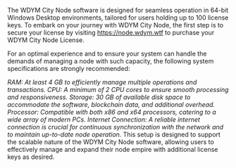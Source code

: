 The WDYM City Node software is designed for seamless operation in 64-bit Windows Desktop environments, tailored for users holding up to 100 license keys. To embark on your journey with WDYM City Node, the first step is to secure your license by visiting https://node.wdym.wtf to purchase your WDYM City Node License.

For an optimal experience and to ensure your system can handle the demands of managing a node with such capacity, the following system specifications are strongly recommended:

*RAM: At least 4 GB to efficiently manage multiple operations and transactions.*
*CPU: A minimum of 2 CPU cores to ensure smooth processing and responsiveness.*
*Storage: 30 GB of available disk space to accommodate the software, blockchain data, and additional overhead.*
*Processor: Compatible with both x86 and x64 processors, catering to a wide array of modern PCs.*
*Internet Connection: A reliable internet connection is crucial for continuous synchronization with the network and to maintain up-to-date node operation.*
This setup is designed to support the scalable nature of the WDYM City Node software, allowing users to effectively manage and expand their node empire with additional license keys as desired.
